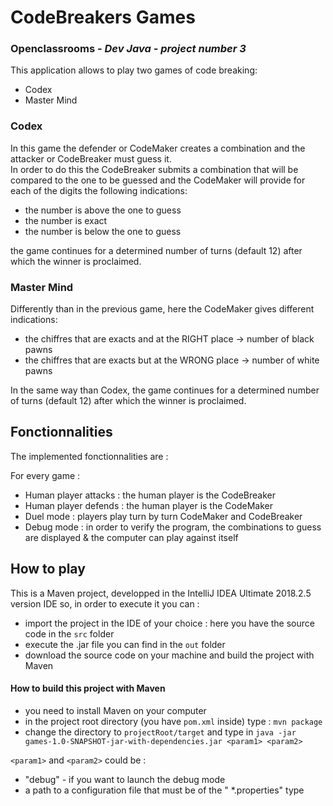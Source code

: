 ﻿# CodeBreakers Games
### Openclassrooms - _Dev Java - project number 3_  
<!-- texte en commentaire -->   
<!-- texte en commentaire -->  
This application allows to play two games of code breaking:
<!-- -->  
<!-- -->  

- Codex  
- Master Mind  
<!-- texte en commentaire -->  

### Codex  
In this game the defender or CodeMaker creates a combination and the attacker or CodeBreaker must guess it.  
In order to do this the CodeBreaker submits a combination that will be compared to the one to be guessed and the CodeMaker will provide for each of the digits the following indications:
<!-- texte en commentaire -->  
<!--  -->  

- the number is above the one to guess
- the number is exact
- the number is below the one to guess
<!--  -->  
the game continues for a determined number of turns (default 12) after which the winner is proclaimed.
<!--  -->  
<!--  -->  
<!--  -->  

### Master Mind  

Differently than in the previous game, here the CodeMaker gives different indications:<!--  -->  
<!--  -->  


- the chiffres that are exacts and at the RIGHT place -> number of black pawns  
- the chiffres that are exacts but at the WRONG place -> number of white pawns  
<!--  -->  
In the same way than Codex, the game continues for a determined number of turns (default 12) after which the winner is proclaimed.  
<!--  -->  
<!--  -->  
<!--  -->  
<!--  -->  
<!--  -->  

## Fonctionnalities  

The implemented fonctionnalities are :  
<!-- -->  

For every game :  
  
- Human player attacks : the human player is the CodeBreaker  
- Human player defends : the human player is the CodeMaker   
- Duel mode : players play turn by turn CodeMaker and CodeBreaker  
- Debug mode : in order to verify the program, the combinations to guess are displayed & the computer can play against itself
<!-- -->  

## How to play  

This is a Maven project, developped in the IntelliJ IDEA Ultimate 2018.2.5 version IDE so, in order to execute it you can :  

- import the project in the IDE of your choice : here you have the source code in the `src` folder  
- execute the .jar file you can find in the `out` folder  
- download the source code on your machine and build the project with Maven

#### How to build this project with Maven  

- you need to install Maven on your computer  
- in the project root directory (you have `pom.xml` inside) type : `mvn package`  
- change the directory to `projectRoot/target` and type in `java -jar games-1.0-SNAPSHOT-jar-with-dependencies.jar <param1> <param2>`   

 
 `<param1>` and `<param2>` could be :  
  - "debug" - if you want to launch the debug mode  
  - a path to a configuration file that must be of the " *.properties" type

